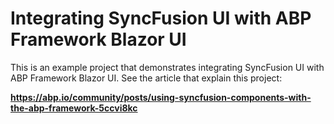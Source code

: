 # Integrating SyncFusion UI with ABP Framework Blazor UI

This is an example project that demonstrates integrating SyncFusion UI with ABP Framework Blazor UI. See the article that explain this project:

**https://abp.io/community/posts/using-syncfusion-components-with-the-abp-framework-5ccvi8kc**